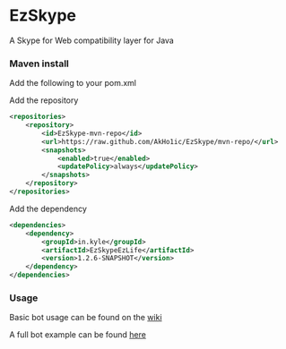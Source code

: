 # EzSkype
A Skype for Web compatibility layer for Java

### Maven install

Add the following to your pom.xml

Add the repository
```xml
<repositories>
    <repository>
        <id>EzSkype-mvn-repo</id>
        <url>https://raw.github.com/AkHo1ic/EzSkype/mvn-repo/</url>
        <snapshots>
            <enabled>true</enabled>
            <updatePolicy>always</updatePolicy>
        </snapshots>
    </repository>
</repositories>
```
Add the dependency

```xml
<dependencies>
    <dependency>
        <groupId>in.kyle</groupId>
        <artifactId>EzSkypeEzLife</artifactId>
        <version>1.2.6-SNAPSHOT</version>
    </dependency>
</dependencies>
```

### Usage

Basic bot usage can be found on the [wiki](https://github.com/AkHo1ic/EzSkype/wiki)

A full bot example can be found [here](https://github.com/AkHo1ic/EzSkype/blob/master/src/test/java/TestSkypeBot.java)
